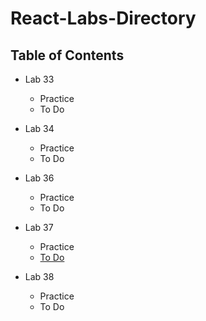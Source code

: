# React-Labs-Directory

## Table of Contents

* Lab 33
  * Practice
  * To Do
  
* Lab 34
  * Practice
  * To Do
  
* Lab 36
  * Practice
  * To Do
  
* Lab 37
  * Practice
  * [To Do](https://codesandbox.io/s/class-37-todo-58dvy)
  
* Lab 38
  * Practice
  * To Do
